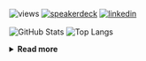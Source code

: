 ![views](https://komarev.com/ghpvc/?username=chck&color=blueviolet)
[![speakerdeck](https://img.shields.io/badge/Speaker_Deck-chck-8a2be2?style=flat-square&logo=speaker-deck)](https://speakerdeck.com/chck)
[![linkedin](https://img.shields.io/badge/LinkedIn-chck-8a2be2?style=flat-square&logo=linkedin)](https://www.linkedin.com/in/chck/)

<p align="left"> 
  <img alt="GitHub Stats" align="center" height="150" src="https://github-readme-stats-nine-umber-51.vercel.app/api?username=chck&count_private=true&show_icons=true&hide_title=true&theme=buefy" />
  <img alt="Top Langs" align="center" height="150" src="https://github-readme-stats-nine-umber-51.vercel.app/api/top-langs/?username=chck&layout=compact&count_private=true&show_icons=true&hide_title=true&theme=buefy" />
</p>

<details>
  <summary><b>Read more</b></summary>
  <br>

  <!--START_SECTION:waka-->
**🐱 My GitHub Data** 

> 📦 76.7 kB Used in GitHub's Storage 
 > 
> 🏆 884 Contributions in the Year 2023
 > 
> 💼 Opted to Hire
 > 
> 📜 134 Public Repositories 
 > 
> 🔑 19 Private Repositories 
 > 
**I'm a Night 🦉** 

```text
🌞 Morning                1331 commits        ████░░░░░░░░░░░░░░░░░░░░░   15.85 % 
🌆 Daytime                2219 commits        ███████░░░░░░░░░░░░░░░░░░   26.43 % 
🌃 Evening                2291 commits        ███████░░░░░░░░░░░░░░░░░░   27.29 % 
🌙 Night                  2555 commits        ████████░░░░░░░░░░░░░░░░░   30.43 % 
```
📅 **I'm Most Productive on Monday** 

```text
Monday                   1818 commits        █████░░░░░░░░░░░░░░░░░░░░   21.65 % 
Tuesday                  1716 commits        █████░░░░░░░░░░░░░░░░░░░░   20.44 % 
Wednesday                1206 commits        ████░░░░░░░░░░░░░░░░░░░░░   14.36 % 
Thursday                 1592 commits        █████░░░░░░░░░░░░░░░░░░░░   18.96 % 
Friday                   852 commits         ███░░░░░░░░░░░░░░░░░░░░░░   10.15 % 
Saturday                 419 commits         █░░░░░░░░░░░░░░░░░░░░░░░░   04.99 % 
Sunday                   793 commits         ██░░░░░░░░░░░░░░░░░░░░░░░   09.44 % 
```


📊 **This Week I Spent My Time On** 

```text
💬 Programming Languages: 
Other                    18 hrs              ████████████████████░░░░░   78.21 % 
Terraform                58 mins             █░░░░░░░░░░░░░░░░░░░░░░░░   04.25 % 
YAML                     56 mins             █░░░░░░░░░░░░░░░░░░░░░░░░   04.07 % 
Markdown                 32 mins             █░░░░░░░░░░░░░░░░░░░░░░░░   02.32 % 
Makefile                 28 mins             █░░░░░░░░░░░░░░░░░░░░░░░░   02.05 % 

🔥 Editors: 
Chrome                   17 hrs 59 mins      ████████████████████░░░░░   78.13 % 
Neovim                   2 hrs 39 mins       ███░░░░░░░░░░░░░░░░░░░░░░   11.57 % 
PyCharm                  1 hr 34 mins        ██░░░░░░░░░░░░░░░░░░░░░░░   06.85 % 
WebStorm                 47 mins             █░░░░░░░░░░░░░░░░░░░░░░░░   03.45 % 
```

**I Mostly Code in Python** 

```text
Python                   40 repos            ████████░░░░░░░░░░░░░░░░░   31.50 % 
Jupyter Notebook         21 repos            ████░░░░░░░░░░░░░░░░░░░░░   16.54 % 
Rust                     7 repos             █░░░░░░░░░░░░░░░░░░░░░░░░   05.51 % 
Shell                    3 repos             █░░░░░░░░░░░░░░░░░░░░░░░░   02.36 % 
Astro                    1 repo              ░░░░░░░░░░░░░░░░░░░░░░░░░   00.79 % 
```



**Timeline**

![Lines of Code chart](https://raw.githubusercontent.com/chck/chck/main/assets/bar_graph.png)


 Last Updated on 2023-12-06 01:27 UTC
<!--END_SECTION:waka-->
</details>

